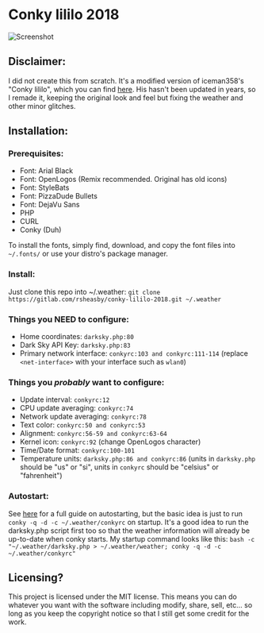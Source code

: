 # Conky lililo 2018

![Screenshot](https://i.imgur.com/VgJZnut.png)

## Disclaimer:

I did not create this from scratch. It's a modified version of iceman358's "Conky lililo", which you can find [here](https://www.deviantart.com/iceman358/art/Conky-lililo-356227018). His hasn't been updated in years, so I remade it, keeping the original look and feel but fixing the weather and other minor glitches.

## Installation:

### Prerequisites:

* Font: Arial Black
* Font: OpenLogos (Remix recommended. Original has old icons)
* Font: StyleBats
* Font: PizzaDude Bullets
* Font: DejaVu Sans
* PHP
* CURL
* Conky (Duh)

To install the fonts, simply find, download, and copy the font files into `~/.fonts/` or use your distro's package manager.
 
### Install:

Just clone this repo into ~/.weather:
`git clone https://gitlab.com/rsheasby/conky-lililo-2018.git ~/.weather`

### Things you **NEED** to configure:

* Home coordinates: `darksky.php:80`
* Dark Sky API Key: `darksky.php:83`
* Primary network interface: `conkyrc:103 and conkyrc:111-114` (replace `<net-interface>` with your interface such as `wlan0`)
	
### Things you *probably* want to configure:

* Update interval: `conkyrc:12`
* CPU update averaging: `conkyrc:74`
* Network update averaging: `conkyrc:78`
* Text color: `conkyrc:50 and conkyrc:53`
* Alignment: `conkyrc:56-59 and conkyrc:63-64`
* Kernel icon: `conkyrc:92` (change OpenLogos character)
* Time/Date format: `conkyrc:100-101`
* Temperature units: `darksky.php:86 and conkyrc:86` (units in `darksky.php` should be "us" or "si", units in `conkyrc` should be "celsius" or "fahrenheit")

### Autostart:

See [here](https://wiki.archlinux.org/index.php/autostarting) for a full guide on autostarting, but the basic idea is just to run `conky -q -d -c ~/.weather/conkyrc` on startup. It's a good idea to run the darksky.php script first too so that the weather information will already be up-to-date when conky starts. My startup command looks like this: `bash -c "~/.weather/darksky.php > ~/.weather/weather; conky -q -d -c ~/.weather/conkyrc"`

## Licensing?

This project is licensed under the MIT license. This means you can do whatever you want with the software including modify, share, sell, etc... so long as you keep the copyright notice so that I still get some credit for the work.
